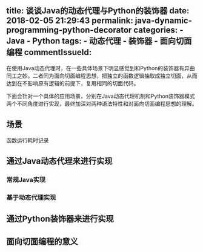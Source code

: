 title: 谈谈Java的动态代理与Python的装饰器
date: 2018-02-05 21:29:43
permalink: java-dynamic-programming-python-decorator
categories:
	- Java
	- Python
tags:
	- 动态代理
	- 装饰器
	- 面向切面编程
commentIssueId:
---
在使用Java动态代理时，在一些具体场景下明显感觉到和Python的装饰器有异曲同工之妙。二者同为面向切面编程思想，把独立的函数逻辑抽取成独立切面，从而达到在不影响原有逻辑的前提下，复用相同的切面代码。

下面会针对一个具体的应用场景，分别在Java动态代理机制和Python装饰器模式两个不同角度进行实现，最终加深对两种语法特性和对面向切面编程思想的理解。

## 场景
函数运行耗时记录


## 通过Java动态代理来进行实现
### 常规Java实现


### 基于动态代理实现

## 通过Python装饰器来进行实现

## 面向切面编程的意义
